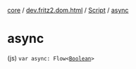 [core](../../index.md) / [dev.fritz2.dom.html](../index.md) / [Script](index.md) / [async](./async.md)

# async

(js) `var async: Flow<`[`Boolean`](https://kotlinlang.org/api/latest/jvm/stdlib/kotlin/-boolean/index.html)`>`